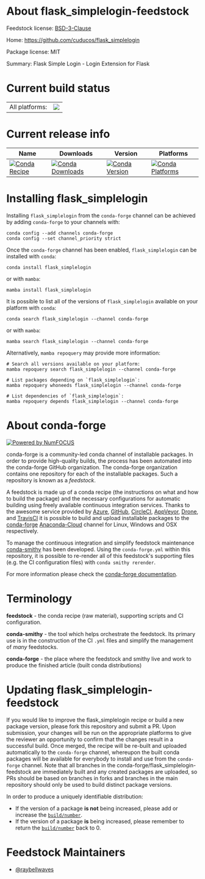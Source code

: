 About flask_simplelogin-feedstock
=================================

Feedstock license: [BSD-3-Clause](https://github.com/conda-forge/flask_simplelogin-feedstock/blob/main/LICENSE.txt)

Home: https://github.com/cuducos/flask_simplelogin

Package license: MIT

Summary: Flask Simple Login - Login Extension for Flask

Current build status
====================


<table><tr><td>All platforms:</td>
    <td>
      <a href="https://dev.azure.com/conda-forge/feedstock-builds/_build/latest?definitionId=11569&branchName=main">
        <img src="https://dev.azure.com/conda-forge/feedstock-builds/_apis/build/status/flask_simplelogin-feedstock?branchName=main">
      </a>
    </td>
  </tr>
</table>

Current release info
====================

| Name | Downloads | Version | Platforms |
| --- | --- | --- | --- |
| [![Conda Recipe](https://img.shields.io/badge/recipe-flask_simplelogin-green.svg)](https://anaconda.org/conda-forge/flask_simplelogin) | [![Conda Downloads](https://img.shields.io/conda/dn/conda-forge/flask_simplelogin.svg)](https://anaconda.org/conda-forge/flask_simplelogin) | [![Conda Version](https://img.shields.io/conda/vn/conda-forge/flask_simplelogin.svg)](https://anaconda.org/conda-forge/flask_simplelogin) | [![Conda Platforms](https://img.shields.io/conda/pn/conda-forge/flask_simplelogin.svg)](https://anaconda.org/conda-forge/flask_simplelogin) |

Installing flask_simplelogin
============================

Installing `flask_simplelogin` from the `conda-forge` channel can be achieved by adding `conda-forge` to your channels with:

```
conda config --add channels conda-forge
conda config --set channel_priority strict
```

Once the `conda-forge` channel has been enabled, `flask_simplelogin` can be installed with `conda`:

```
conda install flask_simplelogin
```

or with `mamba`:

```
mamba install flask_simplelogin
```

It is possible to list all of the versions of `flask_simplelogin` available on your platform with `conda`:

```
conda search flask_simplelogin --channel conda-forge
```

or with `mamba`:

```
mamba search flask_simplelogin --channel conda-forge
```

Alternatively, `mamba repoquery` may provide more information:

```
# Search all versions available on your platform:
mamba repoquery search flask_simplelogin --channel conda-forge

# List packages depending on `flask_simplelogin`:
mamba repoquery whoneeds flask_simplelogin --channel conda-forge

# List dependencies of `flask_simplelogin`:
mamba repoquery depends flask_simplelogin --channel conda-forge
```


About conda-forge
=================

[![Powered by
NumFOCUS](https://img.shields.io/badge/powered%20by-NumFOCUS-orange.svg?style=flat&colorA=E1523D&colorB=007D8A)](https://numfocus.org)

conda-forge is a community-led conda channel of installable packages.
In order to provide high-quality builds, the process has been automated into the
conda-forge GitHub organization. The conda-forge organization contains one repository
for each of the installable packages. Such a repository is known as a *feedstock*.

A feedstock is made up of a conda recipe (the instructions on what and how to build
the package) and the necessary configurations for automatic building using freely
available continuous integration services. Thanks to the awesome service provided by
[Azure](https://azure.microsoft.com/en-us/services/devops/), [GitHub](https://github.com/),
[CircleCI](https://circleci.com/), [AppVeyor](https://www.appveyor.com/),
[Drone](https://cloud.drone.io/welcome), and [TravisCI](https://travis-ci.com/)
it is possible to build and upload installable packages to the
[conda-forge](https://anaconda.org/conda-forge) [Anaconda-Cloud](https://anaconda.org/)
channel for Linux, Windows and OSX respectively.

To manage the continuous integration and simplify feedstock maintenance
[conda-smithy](https://github.com/conda-forge/conda-smithy) has been developed.
Using the ``conda-forge.yml`` within this repository, it is possible to re-render all of
this feedstock's supporting files (e.g. the CI configuration files) with ``conda smithy rerender``.

For more information please check the [conda-forge documentation](https://conda-forge.org/docs/).

Terminology
===========

**feedstock** - the conda recipe (raw material), supporting scripts and CI configuration.

**conda-smithy** - the tool which helps orchestrate the feedstock.
                   Its primary use is in the construction of the CI ``.yml`` files
                   and simplify the management of *many* feedstocks.

**conda-forge** - the place where the feedstock and smithy live and work to
                  produce the finished article (built conda distributions)


Updating flask_simplelogin-feedstock
====================================

If you would like to improve the flask_simplelogin recipe or build a new
package version, please fork this repository and submit a PR. Upon submission,
your changes will be run on the appropriate platforms to give the reviewer an
opportunity to confirm that the changes result in a successful build. Once
merged, the recipe will be re-built and uploaded automatically to the
`conda-forge` channel, whereupon the built conda packages will be available for
everybody to install and use from the `conda-forge` channel.
Note that all branches in the conda-forge/flask_simplelogin-feedstock are
immediately built and any created packages are uploaded, so PRs should be based
on branches in forks and branches in the main repository should only be used to
build distinct package versions.

In order to produce a uniquely identifiable distribution:
 * If the version of a package **is not** being increased, please add or increase
   the [``build/number``](https://docs.conda.io/projects/conda-build/en/latest/resources/define-metadata.html#build-number-and-string).
 * If the version of a package **is** being increased, please remember to return
   the [``build/number``](https://docs.conda.io/projects/conda-build/en/latest/resources/define-metadata.html#build-number-and-string)
   back to 0.

Feedstock Maintainers
=====================

* [@raybellwaves](https://github.com/raybellwaves/)

